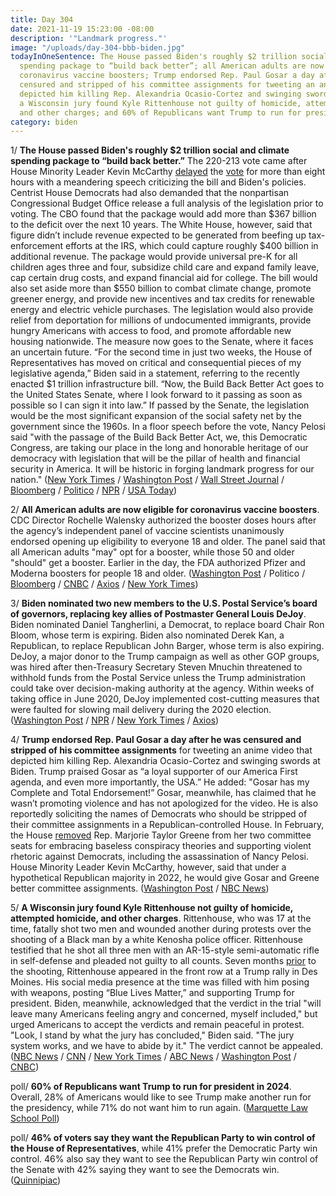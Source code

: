 ```yaml
---
title: Day 304
date: 2021-11-19 15:23:00 -08:00
description: '"Landmark progress."'
image: "/uploads/day-304-bbb-biden.jpg"
todayInOneSentence: The House passed Biden's roughly $2 trillion social and climate
  spending package to “build back better”; all American adults are now eligible for
  coronavirus vaccine boosters; Trump endorsed Rep. Paul Gosar a day after he was
  censured and stripped of his committee assignments for tweeting an anime video that
  depicted him killing Rep. Alexandria Ocasio-Cortez and swinging swords at Biden;
  a Wisconsin jury found Kyle Rittenhouse not guilty of homicide, attempted homicide,
  and other charges; and 60% of Republicans want Trump to run for president in 2024.
category: biden
---
```


1/ **The House passed Biden's roughly $2 trillion social and climate spending package to “build back better.”** The 220-213 vote came after House Minority Leader Kevin McCarthy [delayed](https://www.nytimes.com/2021/11/19/us/politics/kevin-mccarthy-speech.html) the [vote](https://www.nbcnews.com/politics/congress/house-could-vote-thursday-biden-s-build-back-better-legislation-n1284112) for more than eight hours with a meandering speech criticizing the bill and Biden's policies. Centrist House Democrats had also demanded that the nonpartisan Congressional Budget Office release a full analysis of the legislation prior to voting. The CBO found that the package would add more than $367 billion to the deficit over the next 10 years. The White House, however, said that figure didn’t include revenue expected to be generated from beefing up tax-enforcement efforts at the IRS, which could capture roughly $400 billion in additional revenue. The package would provide universal pre-K for all children ages three and four, subsidize child care and expand family leave, cap certain drug costs, and expand financial aid for college. The bill would also set aside more than $550 billion to combat climate change, promote greener energy, and provide new incentives and tax credits for renewable energy and electric vehicle purchases. The legislation would also provide relief from deportation for millions of undocumented immigrants, provide hungry Americans with access to food, and promote affordable new housing nationwide. The measure now goes to the Senate, where it faces an uncertain future. “For the second time in just two weeks, the House of Representatives has moved on critical and consequential pieces of my legislative agenda,” Biden said in a statement, referring to the recently enacted $1 trillion infrastructure bill. “Now, the Build Back Better Act goes to the United States Senate, where I look forward to it passing as soon as possible so I can sign it into law.” If passed by the Senate, the legislation would be the most significant expansion of the social safety net by the government since the 1960s. In a floor speech before the vote, Nancy Pelosi said "with the passage of the Build Back Better Act, we, this Democratic Congress, are taking our place in the long and honorable heritage of our democracy with legislation that will be the pillar of health and financial security in America. It will be historic in forging landmark progress for our nation." ([New York Times](https://www.nytimes.com/2021/11/19/us/politics/house-passes-reconciliation-bill.html) / [Washington Post](https://www.washingtonpost.com/us-policy/2021/11/19/house-spending-reconciliation-bill/) / [Wall Street Journal](https://www.wsj.com/articles/house-votes-220-to-213-to-pass-2-trillion-social-spending-and-climate-bill-11637333460) / [Bloomberg](https://www.bloomberg.com/news/articles/2021-11-19/house-passes-biden-s-economic-plan-with-senate-fate-uncertain?sref=MIBMEEoj) / [Politico](https://www.politico.com/news/2021/11/19/democrats-social-spending-bill-passes-house-523026) / [NPR](https://www.npr.org/2021/11/19/1056833510/the-house-passes-a-2-trillion-spending-bill-but-braces-for-changes-in-the-senate) / [USA Today](https://www.nytimes.com/2021/11/19/us/politics/house-passes-reconciliation-bill.html))

2/ **All American adults are now eligible for coronavirus vaccine boosters**. CDC Director Rochelle Walensky authorized the booster doses hours after the agency’s independent panel of vaccine scientists unanimously endorsed opening up eligibility to everyone 18 and older. The panel said that all American adults "may" opt for a booster, while those 50 and older "should" get a booster. Earlier in the day, the FDA authorized Pfizer and Moderna boosters for people 18 and older. ([Washington Post](https://www.washingtonpost.com/health/2021/11/19/cdc-advisers-pfizer-moderna-booster-shots-adults/) / Politico / [Bloomberg](https://www.bloomberg.com/news/articles/2021-11-19/covid-boosters-backed-for-all-adults-in-cdc-advisers-vote?sref=MIBMEEoj) / [CNBC](https://www.cnbc.com/2021/11/19/cdc-panel-unanimously-endorses-pfizer-and-moderna-boosters-for-all-us-adults.html) / [Axios](https://www.politico.com/news/2021/11/19/cdc-vaccine-advisors-endorse-boosters-for-all-adults-523058) / [New York Times](https://www.nytimes.com/2021/11/19/us/politics/coronavirus-boosters-fda.html))

3/ **Biden nominated two new members to the U.S. Postal Service’s board of governors, replacing key allies of Postmaster General Louis DeJoy**. Biden nominated Daniel Tangherlini, a Democrat, to replace board Chair Ron Bloom, whose term is expiring. Biden also nominated Derek Kan, a Republican, to replace Republican John Barger, whose term is also expiring. DeJoy, a major donor to the Trump campaign as well as other GOP groups, was hired after then-Treasury Secretary Steven Mnuchin threatened to withhold funds from the Postal Service unless the Trump administration could take over decision-making authority at the agency. Within weeks of taking office in June 2020, DeJoy implemented cost-cutting measures that were faulted for slowing mail delivery during the 2020 election. ([Washington Post](https://www.washingtonpost.com/business/2021/11/19/usps-biden-bloom-dejoy/) / [NPR](https://www.npr.org/2021/11/19/1057298058/biden-nominates-new-chair-for-postal-service-board-ousts-dejoys-allies) / [New York Times](https://www.nytimes.com/2021/11/19/us/politics/biden-usps-board-members.html) / [Axios](https://www.axios.com/biden-dejoy-allies-usps-governing-board-bloom-a1177703-c551-4332-82e5-022d099109a5.html))

4/ **Trump endorsed Rep. Paul Gosar a day after he was censured and stripped of his committee assignments** for tweeting an anime video that depicted him killing Rep. Alexandria Ocasio-Cortez and swinging swords at Biden. Trump praised Gosar as “a loyal supporter of our America First agenda, and even more importantly, the USA.” He added: "Gosar has my Complete and Total Endorsement!” Gosar, meanwhile, has claimed that he wasn’t promoting violence and has not apologized for the video. He is also reportedly soliciting the names of Democrats who should be stripped of their committee assignments in a Republican-controlled House. In February, the House [removed](https://whatthefuckjusthappenedtoday.com/2021/02/05/day-17/#5-the-house-voted-to-remove-marjorie) Rep. Marjorie Taylor Greene from her two committee seats for embracing baseless conspiracy theories and supporting violent rhetoric against Democrats, including the assassination of Nancy Pelosi. House Minority Leader Kevin McCarthy, however, said that under a hypothetical Republican majority in 2022, he would give Gosar and Greene better committee assignments. ([Washington Post](https://www.washingtonpost.com/politics/gosar-house-censure-republicans/2021/11/18/cb6c1396-4888-11ec-b8d9-232f4afe4d9b_story.html) / [NBC News](https://www.nbcnews.com/politics/congress/republicans-hint-retribution-after-democrats-throw-rep-gosar-committees-n1284094))

5/ **A Wisconsin jury found Kyle Rittenhouse not guilty of homicide, attempted homicide, and other charges**. Rittenhouse, who was 17 at the time, fatally shot two men and wounded another during protests over the shooting of a Black man by a white Kenosha police officer. Rittenhouse testified that he shot all three men with an AR-15-style semi-automatic rifle in self-defense and pleaded not guilty to all counts. Seven months [prior](https://www.buzzfeednews.com/article/ellievhall/kenosha-suspect-kyle-rittenhouse-trump-rally) to the shooting, Rittenhouse appeared in the front row at a Trump rally in Des Moines. His social media presence at the time was filled with him posing with weapons, posting “Blue Lives Matter,” and supporting Trump for president. Biden, meanwhile, acknowledged that the verdict in the trial "will leave many Americans feeling angry and concerned, myself included," but urged Americans to accept the verdicts and remain peaceful in protest. "Look, I stand by what the jury has concluded," Biden said. "The jury system works, and we have to abide by it." The verdict cannot be appealed. ([NBC News](https://www.nbcnews.com/news/us-news/rittenhouse-verdict-jurors-reach-decision-rcna5090) / [CNN](https://www.cnn.com/2021/11/19/politics/joe-biden-kyle-rittenhouse-verdict/index.html) / [New York Times](https://www.nytimes.com/live/2021/11/19/us/kyle-rittenhouse-trial) / [ABC News](https://abcnews.go.com/US/jury-reaches-verdict-kyle-rittenhouse-homicide-trial/story?id=81108654) / [Washington Post](https://www.washingtonpost.com/nation/2021/11/19/rittenhouse-verdict-live-updates/) / [CNBC](https://www.cnbc.com/2021/11/19/kyle-rittenhouse-verdict-biden-stands-by-jury-acquittal-for-kenosha-killings.html))

poll/ **60% of Republicans want Trump to run for president in 2024**. Overall, 28% of Americans would like to see Trump make another run for the presidency, while 71% do not want him to run again. ([Marquette Law School Poll](https://www.marquette.edu/news-center/2021/new-marquette-law-poll-finds-majority-of-republicans-favor-a-trump-run-for-president-in-2024.php))

poll/ **46% of voters say they want the Republican Party to win control of the House of Representatives**, while 41% prefer the Democratic Party win control. 46% also say they want to see the Republican Party win control of the Senate with 42% saying they want to see the Democrats win. ([Quinnipiac](https://poll.qu.edu/poll-release?releaseid=3827))